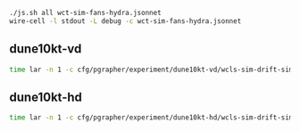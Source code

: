```bash
./js.sh all wct-sim-fans-hydra.jsonnet
wire-cell -l stdout -L debug -c wct-sim-fans-hydra.jsonnet
```

## dune10kt-vd
```bash
time lar -n 1 -c cfg/pgrapher/experiment/dune10kt-vd/wcls-sim-drift-simchannel-nf-sp.fcl -s g4.root -o tmp.root >& log
```


## dune10kt-hd

```bash
time lar -n 1 -c cfg/pgrapher/experiment/dune10kt-hd/wcls-sim-drift-simchannel-nf-sp.fcl -s g4.root -o tmp.root >& log
```
